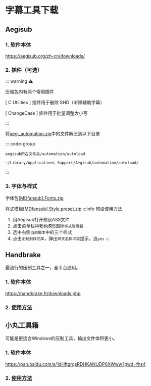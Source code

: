 # 字幕工具下载

## Aegisub

### 1. 软件本体

https://aegisub.org/zh-cn/downloads/

### 2. 插件（可选）

::: warning ⚠️

压缩包内有两个常用插件

[ C Utilities ] 插件用于删除 SHD（听障辅助字幕）

[ ChangeCase ] 插件用于批量调整大小写

:::


将[aegi_automation.zip](/assets/file/aegi_automation.zip)中的文件解压到以下目录

::: code-group

``` [Windows]
aegisub所在文件夹/automation/autoload
```

``` [Mac]
~/Library/Application\ Support/Aegisub/automation/autoload/
```
:::

### 3. 字体与样式

字体包[[MDfansub].Fonts.zip](/assets/file/[MDfansub].Fonts.zip)

样式模板[[MDfansub].Style.preset.zip](/assets/file/[MDfansub].Style.preset.zip)
:::info 预设使用方法
1. 用Aegisub打开预设ASS文件
2. 点击菜单栏中粉色***S***形图标`样式管理器`
3. 选中右侧`当前脚本`中的三个样式
4. 点击`复制到样式库`，弹出`样式名称冲突`提示，选`yes`
:::

## Handbrake

最流行的压制工具之一，全平台通用。

### 1. 软件本体

https://handbrake.fr/downloads.php

### 2. [使用方法](/tutorial/5.压制工具/5.1.Handbrake使用方法)

## 小丸工具箱

可能是更适合Windows的压制工具，输出文件体积更小。

### 1. 软件本体

https://pan.baidu.com/s/1dHftgrqsRDHKANUDP6XWww?pwd=fhs4

### 2. [使用方法](/tutorial/5.压制工具/5.2.小丸工具箱使用方法)